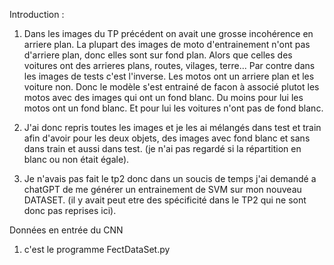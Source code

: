 Introduction : 
1. Dans les images du TP précédent on avait une grosse incohérence en arriere plan. La plupart des images de moto d'entrainement n'ont pas d'arriere plan, donc elles sont sur fond plan. Alors que celles des voitures ont des arrieres plans, routes, vilages, terre...
Par contre dans les images de tests c'est l'inverse. Les motos ont un arriere plan et les voiture non. Donc le modèle s'est entrainé de facon à associé plutot les motos avec des images qui ont un fond blanc. Du moins pour lui les motos ont un fond blanc. Et pour lui les voitures n'ont pas de fond blanc.

2. J'ai donc repris toutes les images et je les ai mélangés dans test et train afin d'avoir pour les deux objets, des images avec fond blanc et sans dans train et aussi dans test. (je n'ai pas regardé si la répartition en blanc ou non était égale).

3. Je n'avais pas fait le tp2 donc dans un soucis de temps j'ai demandé a chatGPT de me générer un entrainement de SVM sur mon nouveau DATASET. (il y avait peut etre des spécificité dans le TP2 qui ne sont donc pas reprises ici).

Données en entrée du CNN
1. c'est le programme FectDataSet.py